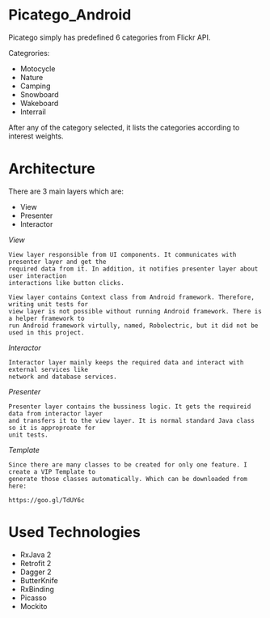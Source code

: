 # Picatego_Android

Picatego simply has predefined 6 categories from Flickr API.

Categrories:

* Motocycle
* Nature
* Camping
* Snowboard
* Wakeboard
* Interrail

After any of the category selected, it lists the categories according to interest weights.

# Architecture

There are 3 main layers which are:

* View
* Presenter
* Interactor

*View*

    View layer responsible from UI components. It communicates with presenter layer and get the 
    required data from it. In addition, it notifies presenter layer about user interaction
    interactions like button clicks.
  
    View layer contains Context class from Android framework. Therefore, writing unit tests for 
    view layer is not possible without running Android framework. There is a helper framework to 
    run Android framework virtully, named, Robolectric, but it did not be used in this project. 

*Interactor*
    
    Interactor layer mainly keeps the required data and interact with external services like
    network and database services. 

*Presenter*

    Presenter layer contains the bussiness logic. It gets the requireid data from interactor layer 
    and transfers it to the view layer. It is normal standard Java class so it is approproate for 
    unit tests.
    
*Template*

    Since there are many classes to be created for only one feature. I create a VIP Template to
    generate those classes automatically. Which can be downloaded from here:
    
    https://goo.gl/TdUY6c
    
    
# Used Technologies

* RxJava 2
* Retrofit 2
* Dagger 2
* ButterKnife
* RxBinding
* Picasso
* Mockito